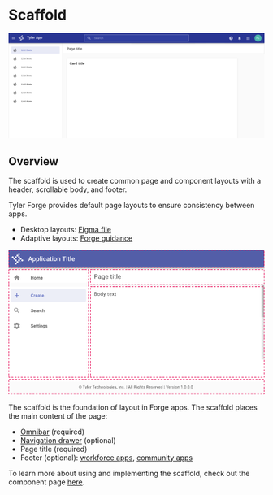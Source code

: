 # Scaffold

<ImageBlock caption="Use the default page layouts to create consistent app pages." padded={false}>

![Image of a default page layout.](./images/layout-default.png)

</ImageBlock>

## Overview

The scaffold is used to create common page and component layouts with a header, scrollable body, and footer. 

Tyler Forge provides default page layouts to ensure consistency between apps. 

- Desktop layouts: <a href="https://www.figma.com/file/bAV4CXDQnGe6xznxjdjzgx/Forge---Layouts" target="_blank" rel="noopener">Figma file</a>
- Adaptive layouts: [Forge guidance](/patterns/layout/page-layouts)

<ImageBlock>

![Image of the scaffold overlaid on a default Tyler app page layout.](./images/scaffold-layout.png)

</ImageBlock>

The scaffold is the foundation of layout in Forge apps. The scaffold places the main content of the page:

- [Omnibar](/components/omni/omnibar) (required)
- [Navigation drawer](/components/navigation/navigation-drawer) (optional)
- Page title (required)
- Footer (optional): [workforce apps](/core/branding/workforce#3-footer-optional), [community apps](/core/branding/community#4-footer-optional)

To learn more about using and implementing the scaffold, check out the component page [here](/components/layouts/scaffold).
